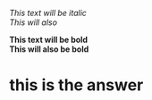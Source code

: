 *This text will be italic*  
_This will also_

**This text will be bold**  
__This will also be bold__

# this is the answer
